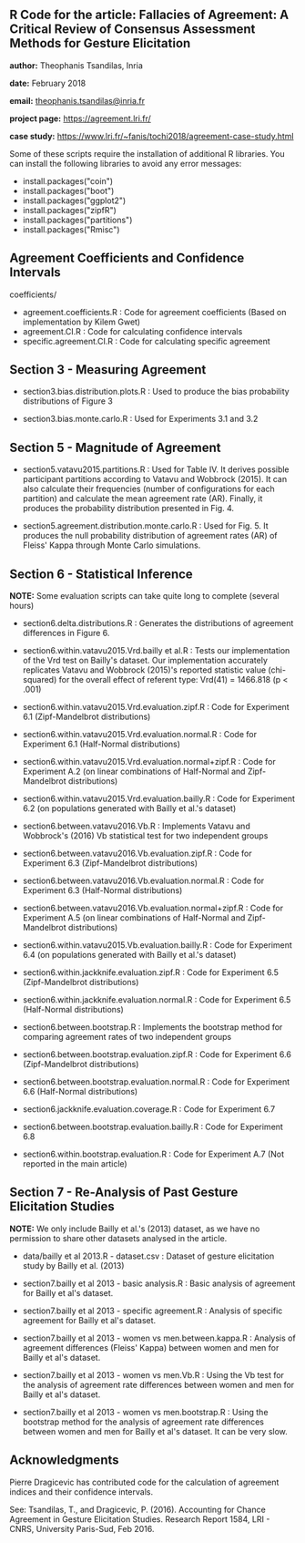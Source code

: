 ## R Code for the article: **Fallacies of Agreement: A Critical Review of Consensus Assessment Methods for Gesture Elicitation**

**author:** Theophanis Tsandilas, Inria

**date:** February 2018

**email:** theophanis.tsandilas@inria.fr

**project page:** https://agreement.lri.fr/ 

**case study:** https://www.lri.fr/~fanis/tochi2018/agreement-case-study.html

Some of these scripts require the installation of additional R libraries. 
You can install the following libraries to avoid any error messages:

- install.packages("coin")
- install.packages("boot")
- install.packages("ggplot2")
- install.packages("zipfR")
- install.packages("partitions")
- install.packages("Rmisc")


## Agreement Coefficients and Confidence Intervals 

coefficients/ 
- agreement.coefficients.R : Code for agreement coefficients (Based on implementation by Kilem Gwet)
- agreement.CI.R : Code for calculating confidence intervals
- specific.agreement.CI.R : Code for calculating specific agreement 


## Section 3 - Measuring Agreement

- section3.bias.distribution.plots.R : Used to produce the bias probability distributions of Figure 3

- section3.bias.monte.carlo.R : Used for Experiments 3.1 and 3.2


## Section 5 - Magnitude of Agreement

- section5.vatavu2015.partitions.R : Used for Table IV. It derives possible participant partitions according to Vatavu and Wobbrock (2015). It can also calculate their frequencies (number of configurations for each partition) and calculate the mean agreement rate (AR). Finally, it produces the probability distribution presented in Fig. 4.

- section5.agreement.distribution.monte.carlo.R : Used for Fig. 5. It produces the null probability distribution of agreement rates (AR) of Fleiss' Kappa through Monte Carlo simulations. 


## Section 6 - Statistical Inference

**NOTE:** Some evaluation scripts can take quite long to complete (several hours)

- section6.delta.distributions.R : Generates the distributions of agreement differences in Figure 6.

- section6.within.vatavu2015.Vrd.bailly et al.R : Tests our implementation of the Vrd test on Bailly's dataset. Our implementation accurately replicates Vatavu and Wobbrock (2015)'s reported statistic value (chi-squared) for the overall effect of referent type: Vrd(41) = 1466.818 (p < .001)

- section6.within.vatavu2015.Vrd.evaluation.zipf.R : Code for Experiment 6.1 (Zipf-Mandelbrot distributions)

- section6.within.vatavu2015.Vrd.evaluation.normal.R :  Code for Experiment 6.1 (Half-Normal distributions)

- section6.within.vatavu2015.Vrd.evaluation.normal+zipf.R : Code for Experiment A.2 (on linear combinations of Half-Normal and Zipf-Mandelbrot distributions)

- section6.within.vatavu2015.Vrd.evaluation.bailly.R : Code for Experiment 6.2 (on populations generated with Bailly et al.'s dataset)

- section6.between.vatavu2016.Vb.R  :  Implements Vatavu and Wobbrock's (2016) Vb statistical test for two independent groups

- section6.between.vatavu2016.Vb.evaluation.zipf.R :  Code for Experiment 6.3 (Zipf-Mandelbrot distributions)

- section6.between.vatavu2016.Vb.evaluation.normal.R : Code for Experiment 6.3 (Half-Normal distributions)

- section6.between.vatavu2016.Vb.evaluation.normal+zipf.R :  Code for Experiment A.5 (on linear combinations of Half-Normal and Zipf-Mandelbrot distributions)

- section6.within.vatavu2015.Vb.evaluation.bailly.R : Code for Experiment 6.4 (on populations generated with Bailly et al.'s dataset)

- section6.within.jackknife.evaluation.zipf.R : Code for Experiment 6.5 (Zipf-Mandelbrot distributions)

- section6.within.jackknife.evaluation.normal.R : Code for Experiment 6.5 (Half-Normal distributions)

- section6.between.bootstrap.R : Implements the bootstrap method for comparing agreement rates of two independent groups

- section6.between.bootstrap.evaluation.zipf.R : Code for Experiment 6.6 (Zipf-Mandelbrot distributions)

- section6.between.bootstrap.evaluation.normal.R : Code for Experiment 6.6 (Half-Normal distributions)

- section6.jackknife.evaluation.coverage.R : Code for Experiment 6.7

- section6.between.bootstrap.evaluation.bailly.R : Code for Experiment 6.8

- section6.within.bootstrap.evaluation.R : Code for Experiment A.7 (Not reported in the main article)



## Section 7 - Re-Analysis of Past Gesture Elicitation Studies

**NOTE:** We only include Bailly et al.'s (2013) dataset, as we have no permission to share other datasets analysed in the article.

- data/bailly et al 2013.R - dataset.csv : Dataset of gesture elicitation study by Bailly et al. (2013) 

- section7.bailly et al 2013 - basic analysis.R : Basic analysis of agreement for Bailly et al's dataset. 

- section7.bailly et al 2013 - specific agreement.R : Analysis of specific agreement for Bailly et al's dataset. 

- section7.bailly et al 2013 - women vs men.between.kappa.R : Analysis of agreement differences (Fleiss' Kappa) between women and men for Bailly et al's dataset. 


- section7.bailly et al 2013 - women vs men.Vb.R : Using the Vb test for the analysis of agreement rate differences between women and men for Bailly et al's dataset. 

- section7.bailly et al 2013 - women vs men.bootstrap.R : Using the bootstrap method for the analysis of agreement rate differences between women and men for Bailly et al's dataset. It can be very slow.


## Acknowledgments
Pierre Dragicevic has contributed code for the calculation of agreement indices and their confidence intervals. 

See: Tsandilas, T., and Dragicevic, P. (2016). Accounting for Chance Agreement in Gesture Elicitation Studies. Research Report 1584, LRI - CNRS, University Paris-Sud, Feb 2016.
